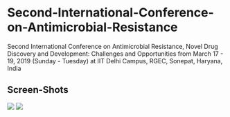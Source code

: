 # Second-International-Conference-on-Antimicrobial-Resistance
Second International Conference on Antimicrobial Resistance, Novel Drug Discovery and Development:  Challenges and Opportunities from March 17 - 19, 2019 (Sunday - Tuesday) at IIT Delhi Campus, RGEC, Sonepat, Haryana, India

## Screen-Shots

<p>
<img src="https://user-images.githubusercontent.com/36808495/61997472-7cc46a80-b0bf-11e9-9aa3-6ffdc89fae83.png">
  
<img src="https://user-images.githubusercontent.com/36808495/61997475-91086780-b0bf-11e9-8010-b4abd61f1fdb.png">
